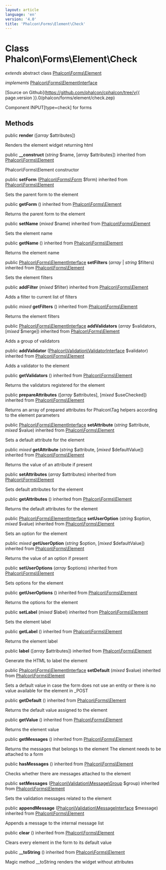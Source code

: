 ```yaml
---
layout: article
language: 'en'
version: '4.0'
title: 'Phalcon\Forms\Element\Check'
---
```

# Class **Phalcon\Forms\Element\Check**

*extends* abstract class [Phalcon\Forms\Element](Phalcon_Forms_Element)

*implements* [Phalcon\Forms\ElementInterface](Phalcon_Forms_ElementInterface)

[Source on Github](https://github.com/phalcon/cphalcon/tree/v{{ page.version }}.0/phalcon/forms/element/check.zep)

Component INPUT[type=check] for forms


## Methods
public  **render** ([*array* $attributes])

Renders the element widget returning html



public  **__construct** (*string* $name, [*array* $attributes]) inherited from [Phalcon\Forms\Element](Phalcon_Forms_Element)

Phalcon\Forms\Element constructor



public  **setForm** ([Phalcon\Forms\Form](Phalcon_Forms_Form) $form) inherited from [Phalcon\Forms\Element](Phalcon_Forms_Element)

Sets the parent form to the element



public  **getForm** () inherited from [Phalcon\Forms\Element](Phalcon_Forms_Element)

Returns the parent form to the element



public  **setName** (*mixed* $name) inherited from [Phalcon\Forms\Element](Phalcon_Forms_Element)

Sets the element name



public  **getName** () inherited from [Phalcon\Forms\Element](Phalcon_Forms_Element)

Returns the element name



public [Phalcon\Forms\ElementInterface](Phalcon_Forms_ElementInterface) **setFilters** (*array* | *string* $filters) inherited from [Phalcon\Forms\Element](Phalcon_Forms_Element)

Sets the element filters



public  **addFilter** (*mixed* $filter) inherited from [Phalcon\Forms\Element](Phalcon_Forms_Element)

Adds a filter to current list of filters



public *mixed* **getFilters** () inherited from [Phalcon\Forms\Element](Phalcon_Forms_Element)

Returns the element filters



public [Phalcon\Forms\ElementInterface](Phalcon_Forms_ElementInterface) **addValidators** (*array* $validators, [*mixed* $merge]) inherited from [Phalcon\Forms\Element](Phalcon_Forms_Element)

Adds a group of validators



public  **addValidator** ([Phalcon\Validation\ValidatorInterface](Phalcon_Validation_ValidatorInterface) $validator) inherited from [Phalcon\Forms\Element](Phalcon_Forms_Element)

Adds a validator to the element



public  **getValidators** () inherited from [Phalcon\Forms\Element](Phalcon_Forms_Element)

Returns the validators registered for the element



public  **prepareAttributes** ([*array* $attributes], [*mixed* $useChecked]) inherited from [Phalcon\Forms\Element](Phalcon_Forms_Element)

Returns an array of prepared attributes for Phalcon\Tag helpers
according to the element parameters



public [Phalcon\Forms\ElementInterface](Phalcon_Forms_ElementInterface) **setAttribute** (*string* $attribute, *mixed* $value) inherited from [Phalcon\Forms\Element](Phalcon_Forms_Element)

Sets a default attribute for the element



public *mixed* **getAttribute** (*string* $attribute, [*mixed* $defaultValue]) inherited from [Phalcon\Forms\Element](Phalcon_Forms_Element)

Returns the value of an attribute if present



public  **setAttributes** (*array* $attributes) inherited from [Phalcon\Forms\Element](Phalcon_Forms_Element)

Sets default attributes for the element



public  **getAttributes** () inherited from [Phalcon\Forms\Element](Phalcon_Forms_Element)

Returns the default attributes for the element



public [Phalcon\Forms\ElementInterface](Phalcon_Forms_ElementInterface) **setUserOption** (*string* $option, *mixed* $value) inherited from [Phalcon\Forms\Element](Phalcon_Forms_Element)

Sets an option for the element



public *mixed* **getUserOption** (*string* $option, [*mixed* $defaultValue]) inherited from [Phalcon\Forms\Element](Phalcon_Forms_Element)

Returns the value of an option if present



public  **setUserOptions** (*array* $options) inherited from [Phalcon\Forms\Element](Phalcon_Forms_Element)

Sets options for the element



public  **getUserOptions** () inherited from [Phalcon\Forms\Element](Phalcon_Forms_Element)

Returns the options for the element



public  **setLabel** (*mixed* $label) inherited from [Phalcon\Forms\Element](Phalcon_Forms_Element)

Sets the element label



public  **getLabel** () inherited from [Phalcon\Forms\Element](Phalcon_Forms_Element)

Returns the element label



public  **label** ([*array* $attributes]) inherited from [Phalcon\Forms\Element](Phalcon_Forms_Element)

Generate the HTML to label the element



public [Phalcon\Forms\ElementInterface](Phalcon_Forms_ElementInterface) **setDefault** (*mixed* $value) inherited from [Phalcon\Forms\Element](Phalcon_Forms_Element)

Sets a default value in case the form does not use an entity
or there is no value available for the element in _POST



public  **getDefault** () inherited from [Phalcon\Forms\Element](Phalcon_Forms_Element)

Returns the default value assigned to the element



public  **getValue** () inherited from [Phalcon\Forms\Element](Phalcon_Forms_Element)

Returns the element value



public  **getMessages** () inherited from [Phalcon\Forms\Element](Phalcon_Forms_Element)

Returns the messages that belongs to the element
The element needs to be attached to a form



public  **hasMessages** () inherited from [Phalcon\Forms\Element](Phalcon_Forms_Element)

Checks whether there are messages attached to the element



public  **setMessages** ([Phalcon\Validation\Message\Group](Phalcon_Validation_Message_Group) $group) inherited from [Phalcon\Forms\Element](Phalcon_Forms_Element)

Sets the validation messages related to the element



public  **appendMessage** ([Phalcon\Validation\MessageInterface](Phalcon_Validation_MessageInterface) $message) inherited from [Phalcon\Forms\Element](Phalcon_Forms_Element)

Appends a message to the internal message list



public  **clear** () inherited from [Phalcon\Forms\Element](Phalcon_Forms_Element)

Clears every element in the form to its default value



public  **__toString** () inherited from [Phalcon\Forms\Element](Phalcon_Forms_Element)

Magic method __toString renders the widget without attributes



